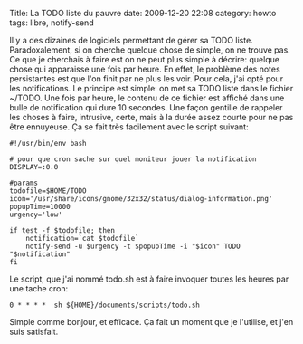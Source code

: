 Title: La TODO liste du pauvre
date: 2009-12-20 22:08
category: howto
tags: libre, notify-send

Il y a des dizaines de logiciels permettant de gérer sa TODO liste.
Paradoxalement, si on cherche quelque chose de simple, on ne trouve
pas. Ce que je cherchais à faire est on ne peut plus simple à
décrire: quelque chose qui apparaisse une fois par heure. En effet,
le problème des notes persistantes est que l'on finit par ne plus
les voir. Pour cela, j'ai opté pour les notifications. Le principe
est simple: on met sa TODO liste dans le fichier \~/TODO. Une fois
par heure, le contenu de ce fichier est affiché dans une bulle de
notification qui dure 10 secondes. Une façon gentille de rappeler
les choses à faire, intrusive, certe, mais à la durée assez courte
pour ne pas être ennuyeuse. Ça se fait très facilement avec le
script suivant:

    #!/usr/bin/env bash

    # pour que cron sache sur quel moniteur jouer la notification
    DISPLAY=:0.0

    #params
    todofile=$HOME/TODO
    icon='/usr/share/icons/gnome/32x32/status/dialog-information.png'
    popupTime=10000
    urgency='low'

    if test -f $todofile; then
        notification=`cat $todofile`
        notify-send -u $urgency -t $popupTime -i "$icon" TODO "$notification"
    fi

Le script, que j'ai nommé todo.sh est à faire invoquer toutes les
heures par une tache cron:

    0 * * * *  sh ${HOME}/documents/scripts/todo.sh

Simple comme bonjour, et efficace. Ça fait un moment que je
l'utilise, et j'en suis satisfait.

